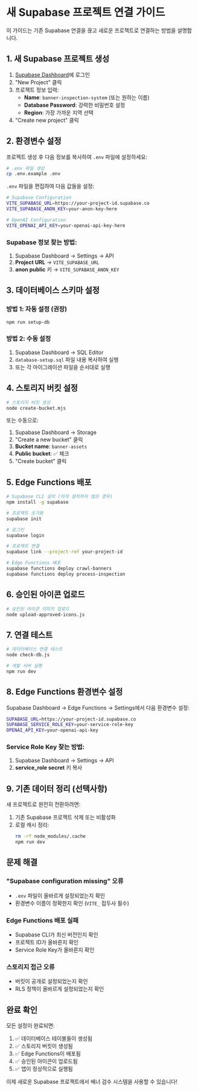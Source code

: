 # 새 Supabase 프로젝트 연결 가이드

이 가이드는 기존 Supabase 연결을 끊고 새로운 프로젝트로 연결하는 방법을 설명합니다.

## 1. 새 Supabase 프로젝트 생성

1. [Supabase Dashboard](https://supabase.com/dashboard)에 로그인
2. "New Project" 클릭
3. 프로젝트 정보 입력:
   - **Name**: `banner-inspection-system` (또는 원하는 이름)
   - **Database Password**: 강력한 비밀번호 설정
   - **Region**: 가장 가까운 지역 선택
4. "Create new project" 클릭

## 2. 환경변수 설정

프로젝트 생성 후 다음 정보를 복사하여 `.env` 파일에 설정하세요:

```bash
# .env 파일 생성
cp .env.example .env
```

`.env` 파일을 편집하여 다음 값들을 설정:

```bash
# Supabase Configuration
VITE_SUPABASE_URL=https://your-project-id.supabase.co
VITE_SUPABASE_ANON_KEY=your-anon-key-here

# OpenAI Configuration  
VITE_OPENAI_API_KEY=your-openai-api-key-here
```

### Supabase 정보 찾는 방법:
1. Supabase Dashboard → Settings → API
2. **Project URL** → `VITE_SUPABASE_URL`
3. **anon public** 키 → `VITE_SUPABASE_ANON_KEY`

## 3. 데이터베이스 스키마 설정

### 방법 1: 자동 설정 (권장)
```bash
npm run setup-db
```

### 방법 2: 수동 설정
1. Supabase Dashboard → SQL Editor
2. `database-setup.sql` 파일 내용 복사하여 실행
3. 또는 각 마이그레이션 파일을 순서대로 실행

## 4. 스토리지 버킷 설정

```bash
# 스토리지 버킷 생성
node create-bucket.mjs
```

또는 수동으로:
1. Supabase Dashboard → Storage
2. "Create a new bucket" 클릭
3. **Bucket name**: `banner-assets`
4. **Public bucket**: ✅ 체크
5. "Create bucket" 클릭

## 5. Edge Functions 배포

```bash
# Supabase CLI 설치 (아직 설치하지 않은 경우)
npm install -g supabase

# 프로젝트 초기화
supabase init

# 로그인
supabase login

# 프로젝트 연결
supabase link --project-ref your-project-id

# Edge Functions 배포
supabase functions deploy crawl-banners
supabase functions deploy process-inspection
```

## 6. 승인된 아이콘 업로드

```bash
# 승인된 아이콘 이미지 업로드
node upload-approved-icons.js
```

## 7. 연결 테스트

```bash
# 데이터베이스 연결 테스트
node check-db.js

# 개발 서버 실행
npm run dev
```

## 8. Edge Functions 환경변수 설정

Supabase Dashboard → Edge Functions → Settings에서 다음 환경변수 설정:

```bash
SUPABASE_URL=https://your-project-id.supabase.co
SUPABASE_SERVICE_ROLE_KEY=your-service-role-key
OPENAI_API_KEY=your-openai-api-key
```

### Service Role Key 찾는 방법:
1. Supabase Dashboard → Settings → API
2. **service_role secret** 키 복사

## 9. 기존 데이터 정리 (선택사항)

새 프로젝트로 완전히 전환하려면:

1. 기존 Supabase 프로젝트 삭제 또는 비활성화
2. 로컬 캐시 정리:
   ```bash
   rm -rf node_modules/.cache
   npm run dev
   ```

## 문제 해결

### "Supabase configuration missing" 오류
- `.env` 파일이 올바르게 설정되었는지 확인
- 환경변수 이름이 정확한지 확인 (`VITE_` 접두사 필수)

### Edge Functions 배포 실패
- Supabase CLI가 최신 버전인지 확인
- 프로젝트 ID가 올바른지 확인
- Service Role Key가 올바른지 확인

### 스토리지 접근 오류
- 버킷이 공개로 설정되었는지 확인
- RLS 정책이 올바르게 설정되었는지 확인

## 완료 확인

모든 설정이 완료되면:
1. ✅ 데이터베이스 테이블들이 생성됨
2. ✅ 스토리지 버킷이 생성됨
3. ✅ Edge Functions이 배포됨
4. ✅ 승인된 아이콘이 업로드됨
5. ✅ 앱이 정상적으로 실행됨

이제 새로운 Supabase 프로젝트에서 배너 검수 시스템을 사용할 수 있습니다!
